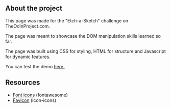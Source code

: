 ## About the project

This page was made for the "Etch-a-Sketch" challenge on TheOdinProject.com.

The page was meant to showcase the DOM manipulation skills learned so far.

The page was built using CSS for styling, HTML for structure and Javascript for dynamic features.

You can test the demo [here.](https://jgoldenusr.github.io/3.Etch-a-Sketch/)

## Resources

- [Font icons](https://fontawesome.com) (fontawesome)
- [Favicon](https://icon-icons.com) (icon-icons)

